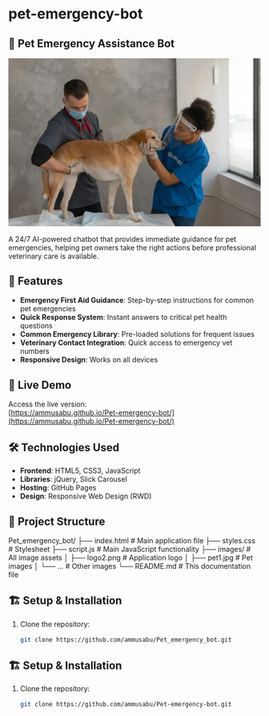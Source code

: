 # pet-emergency-bot
## 🐾 Pet Emergency Assistance Bot

![Project Banner](pet0.jpg) <!-- Add a banner image if available -->

A 24/7 AI-powered chatbot that provides immediate guidance for pet emergencies, helping pet owners take the right actions before professional veterinary care is available.

## 🌟 Features

- **Emergency First Aid Guidance**: Step-by-step instructions for common pet emergencies
- **Quick Response System**: Instant answers to critical pet health questions
- **Common Emergency Library**: Pre-loaded solutions for frequent issues
- **Veterinary Contact Integration**: Quick access to emergency vet numbers
- **Responsive Design**: Works on all devices

## 🚀 Live Demo

Access the live version:  
[https://ammusabu.github.io/Pet-emergency-bot/](https://ammusabu.github.io/Pet-emergency-bot/)

## 🛠️ Technologies Used

- **Frontend**: HTML5, CSS3, JavaScript
- **Libraries**: jQuery, Slick Carousel
- **Hosting**: GitHub Pages
- **Design**: Responsive Web Design (RWD)

## 📁 Project Structure
Pet_emergency_bot/
├── index.html # Main application file
├── styles.css # Stylesheet
├── script.js # Main JavaScript functionality
├── images/ # All image assets
│ ├── logo2.png # Application logo
│ ├── pet1.jpg # Pet images
│ └── ... # Other images
└── README.md # This documentation file


## 🏗️ Setup & Installation

1. Clone the repository:
   ```bash
   git clone https://github.com/ammusabu/Pet_emergency_bot.git


## 🏗️ Setup & Installation

1. Clone the repository:
   ```bash
   git clone https://github.com/ammusabu/Pet-emergency-bot.git
